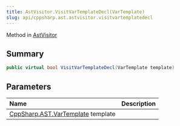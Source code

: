 ```yaml
---
title: AstVisitor.VisitVarTemplateDecl(VarTemplate)
slug: api/cppsharp.ast.astvisitor.visitvartemplatedecl
---
```

Method in [AstVisitor](/api/cppsharp/ast/astvisitor)

## Summary



```csharp
public virtual bool VisitVarTemplateDecl(VarTemplate template)
```

## Parameters

|Name|Description|
|:---|:---|
|[CppSharp.AST.VarTemplate](/api/cppsharp/ast/vartemplate) template||

